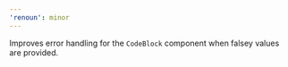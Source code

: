 ```yaml
---
'renoun': minor
---
```


Improves error handling for the `CodeBlock` component when falsey values are provided.
